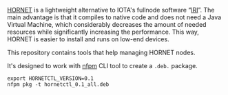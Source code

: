 [HORNET](https://github.com/gohornet/hornet) is a lightweight alternative to IOTA's fullnode software “[IRI](https://github.com/iotaledger/iri)”.
The main advantage is that it compiles to native code and does not need a Java Virtual Machine, which considerably decreases the amount of needed resources while significantly increasing the performance.
This way, HORNET is easier to install and runs on low-end devices.

This repository contains tools that help managing HORNET nodes.

It's designed to work with [nfpm](https://github.com/goreleaser/nfpm) CLI tool to create a `.deb.` package.

```
export HORNETCTL_VERSION=0.1
nfpm pkg -t hornetctl_0.1_all.deb
```

